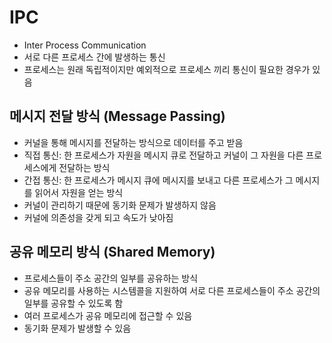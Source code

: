 # IPC
- Inter Process Communication
- 서로 다른 프로세스 간에 발생하는 통신
- 프로세스는 원래 독립적이지만 예외적으로 프로세스 끼리 통신이 필요한 경우가 있음

## 메시지 전달 방식 (Message Passing)
- 커널을 통해 메시지를 전달하는 방식으로 데이터를 주고 받음
- 직접 통신: 한 프로세스가 자원을 메시지 큐로 전달하고 커널이 그 자원을 다른 프로세스에게 전달하는 방식
- 간접 통신: 한 프로세스가 메시지 큐에 메시지를 보내고 다른 프로세스가 그 메시지를 읽어서 자원을 얻는 방식
- 커널이 관리하기 때문에 동기화 문제가 발생하지 않음
- 커널에 의존성을 갖게 되고 속도가 낮아짐

## 공유 메모리 방식 (Shared Memory)
- 프로세스들이 주소 공간의 일부를 공유하는 방식
- 공유 메모리를 사용하는 시스템콜을 지원하여 서로 다른 프로세스들이 주소 공간의 일부를 공유할 수 있도록 함
- 여러 프로세스가 공유 메모리에 접근할 수 있음
- 동기화 문제가 발생할 수 있음